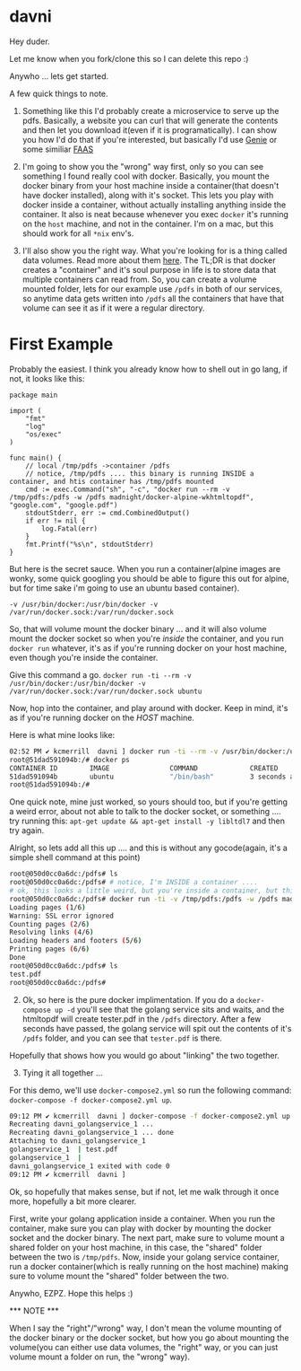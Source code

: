 # davni

Hey duder. 

Let me know when you fork/clone this so I can delete this repo :)

Anywho ... lets get started. 

A few quick things to note. 

1. Something like this I'd probably create a microservice to serve up the pdfs. Basically, a website you can curl that will generate the contents and then let you download it(even if it is programatically). I can show you how I'd do that if you're interested, but basically I'd use [Genie](https://github.com/kcmerrill/genie) or some similiar [FAAS](https://github.com/search?utf8=%E2%9C%93&q=faas&type=)


2. I'm going to show you the "wrong" way first, only so you can see something I found really cool with docker. Basically, you mount the docker binary from your host machine inside a container(that doesn't have docker installed), along with it's socket. This lets you play with docker inside a container, without actually installing anything inside the container. It also is neat because whenever you exec `docker` it's running on the `host` machine, and not in the container. I'm on a mac, but this should work for all `*nix` env's. 

3. I'll also show you the right way. What you're looking for is a thing called data volumes. Read more about them [here](https://docs.docker.com/engine/admin/volumes/volumes/#create-and-manage-volumes). The TL;DR is that docker creates a "container" and it's soul purpose in life is to store data that multiple containers can read from. So, you can create a volume mounted folder, lets for our example use `/pdfs` in both of our services, so anytime data gets written into `/pdfs` all the containers that have that volume can see it as if it were a regular directory. 


# First Example

Probably the easiest. I think you already know how to shell out in go lang, if not, it looks like this:

```golang
package main

import (
	"fmt"
	"log"
	"os/exec"
)

func main() {
    // local /tmp/pdfs ->container /pdfs
    // notice, /tmp/pdfs .... this binary is running INSIDE a container, and htis container has /tmp/pdfs mounted
	cmd := exec.Command("sh", "-c", "docker run --rm -v /tmp/pdfs:/pdfs -w /pdfs madnight/docker-alpine-wkhtmltopdf", "google.com", "google.pdf")
	stdoutStderr, err := cmd.CombinedOutput()
	if err != nil {
		log.Fatal(err)
	}
	fmt.Printf("%s\n", stdoutStderr)
}
```

But here is the secret sauce. When you run a container(alpine images are wonky, some quick googling you should be able to figure this out for alpine, but for time sake i'm going to use an ubuntu based container).

```-v /usr/bin/docker:/usr/bin/docker -v /var/run/docker.sock:/var/run/docker.sock```

So, that will volume mount the docker binary ... and it will also volume mount the docker socket so when you're _inside_ the container, and you run `docker run` whatever, it's as if you're running docker on your host machine, even though you're inside the container. 

Give this command a go. 
```docker run -ti --rm -v /usr/bin/docker:/usr/bin/docker -v /var/run/docker.sock:/var/run/docker.sock ubuntu```

Now, hop into the container, and play around with docker. Keep in mind, it's as if you're running docker on the _HOST_ machine. 

Here is what mine looks like:

```sh
02:52 PM ✔ kcmerrill  davni ] docker run -ti --rm -v /usr/bin/docker:/usr/bin/docker -v /var/run/docker.sock:/var/run/docker.sock ubuntu
root@51dad591094b:/# docker ps
CONTAINER ID        IMAGE               COMMAND             CREATED             STATUS              PORTS               NAMES
51dad591094b        ubuntu              "/bin/bash"         3 seconds ago       Up 3 seconds                            hopeful_lichterman
root@51dad591094b:/#
```

One quick note, mine just worked, so yours should too, but if you're getting a weird error, about not able to talk to the docker socket, or something .... try running this: `apt-get update && apt-get install -y libltdl7` and then try again.

Alright, so lets add all this up .... and this is without any gocode(again, it's a simple shell command at this point)

```sh
root@050d0cc0a6dc:/pdfs# ls
root@050d0cc0a6dc:/pdfs# # notice, I'm INSIDE a container .... 
# ok, this looks a little weird, but you're inside a container, but this command gets run ON THE HOST, hence the /tmp/pdf 
root@050d0cc0a6dc:/pdfs# docker run -ti -v /tmp/pdfs:/pdfs -w /pdfs madnight/docker-alpine-wkhtmltopdf google.com test.pdf
Loading pages (1/6)
Warning: SSL error ignored
Counting pages (2/6)
Resolving links (4/6)
Loading headers and footers (5/6)
Printing pages (6/6)
Done
root@050d0cc0a6dc:/pdfs# ls
test.pdf
root@050d0cc0a6dc:/pdfs#
```

2. Ok, so here is the pure docker implimentation. If you do a `docker-compose up -d` you'll see that the golang service sits and waits, and the htmltopdf will create tester.pdf in the `/pdfs` directory. After a few seconds have passed, the golang service will spit out the contents of it's `/pdfs` folder, and you can see that `tester.pdf` is there. 

Hopefully that shows how you would go about "linking" the two together. 

3. Tying it all together ... 

For this demo, we'll use `docker-compose2.yml` so run the following command: `docker-compose -f docker-compose2.yml up`.

```sh
09:12 PM ✔ kcmerrill  davni ] docker-compose -f docker-compose2.yml up
Recreating davni_golangservice_1 ...
Recreating davni_golangservice_1 ... done
Attaching to davni_golangservice_1
golangservice_1  | test.pdf
golangservice_1  |
davni_golangservice_1 exited with code 0
09:12 PM ✔ kcmerrill  davni ]
```

Ok, so hopefully that makes sense, but if not, let me walk through it once more, hopefully a bit more clearer.

First, write your golang application inside a container. When you run the container, make sure you can play with docker by mounting the docker socket and the docker binary. The next part, make sure to volume mount a shared folder on your host machine, in this case, the "shared" folder between the two is `/tmp/pdfs`. Now, inside your golang service container, run a docker container(which is really running on the host machine) making sure to volume mount the "shared" folder between the two. 


Anywho, EZPZ. Hope this helps :)


*** NOTE ***

When I say the "right"/"wrong" way, I don't mean the volume mounting of the docker binary or the docker socket, but how you go about mounting the volume(you can either use data volumes, the "right" way, or you can just volume mount a folder on run, the "wrong" way).
